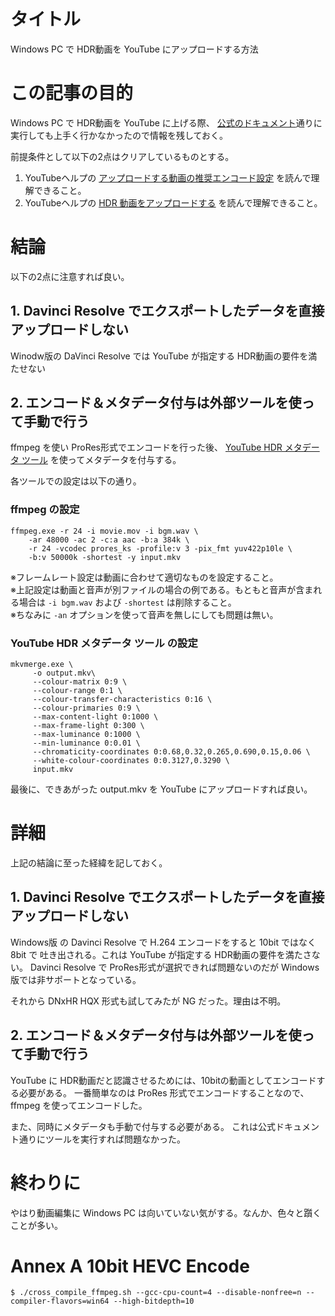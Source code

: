 # タイトル
Windows PC で HDR動画を YouTube にアップロードする方法

# この記事の目的
Windows PC で HDR動画を YouTube に上げる際、
[公式のドキュメント](https://support.google.com/youtube/answer/7126552?hl=ja)通りに実行しても上手く行かなかったので情報を残しておく。

前提条件として以下の2点はクリアしているものとする。

1. YouTubeヘルプの [アップロードする動画の推奨エンコード設定](https://support.google.com/youtube/answer/1722171) を読んで理解できること。
2. YouTubeヘルプの [HDR 動画をアップロードする](https://support.google.com/youtube/answer/7126552?hl=ja) を読んで理解できること。

# 結論
以下の2点に注意すれば良い。

## 1. Davinci Resolve でエクスポートしたデータを直接アップロードしない
Winodw版の DaVinci Resolve では YouTube が指定する HDR動画の要件を満たせない

## 2. エンコード＆メタデータ付与は外部ツールを使って手動で行う
ffmpeg を使い ProRes形式でエンコードを行った後、
[YouTube HDR メタデータ ツール](https://github.com/youtubehdr/hdr_metadata) を使ってメタデータを付与する。

各ツールでの設定は以下の通り。

### ffmpeg の設定

```
ffmpeg.exe -r 24 -i movie.mov -i bgm.wav \
    -ar 48000 -ac 2 -c:a aac -b:a 384k \
    -r 24 -vcodec prores_ks -profile:v 3 -pix_fmt yuv422p10le \
    -b:v 50000k -shortest -y input.mkv
```
※フレームレート設定は動画に合わせて適切なものを設定すること。<br>
※上記設定は動画と音声が別ファイルの場合の例である。もともと音声が含まれる場合は
```-i bgm.wav``` および ```-shortest``` は削除すること。<br>
※ちなみに ```-an``` オプションを使って音声を無しにしても問題は無い。

### YouTube HDR メタデータ ツール の設定

```
mkvmerge.exe \
     -o output.mkv\
     --colour-matrix 0:9 \
     --colour-range 0:1 \
     --colour-transfer-characteristics 0:16 \
     --colour-primaries 0:9 \
     --max-content-light 0:1000 \
     --max-frame-light 0:300 \
     --max-luminance 0:1000 \
     --min-luminance 0:0.01 \
     --chromaticity-coordinates 0:0.68,0.32,0.265,0.690,0.15,0.06 \
     --white-colour-coordinates 0:0.3127,0.3290 \
     input.mkv
```

最後に、できあがった output.mkv を YouTube にアップロードすれば良い。

# 詳細
上記の結論に至った経緯を記しておく。

## 1. Davinci Resolve でエクスポートしたデータを直接アップロードしない
Windows版 の Davinci Resolve で H.264 エンコードをすると 10bit ではなく 8bit で
吐き出される。これは YouTube が指定する HDR動画の要件を満たさない。
Davinci Resolve で ProRes形式が選択できれば問題ないのだが Windows版では非サポートとなっている。

それから DNxHR HQX 形式も試してみたが NG だった。理由は不明。

## 2. エンコード＆メタデータ付与は外部ツールを使って手動で行う
YouTube に HDR動画だと認識させるためには、10bitの動画としてエンコードする必要がある。
一番簡単なのは ProRes 形式でエンコードすることなので、ffmpeg を使ってエンコードした。

また、同時にメタデータも手動で付与する必要がある。
これは公式ドキュメント通りにツールを実行すれば問題なかった。

# 終わりに
やはり動画編集に Windows PC は向いていない気がする。なんか、色々と躓くことが多い。

# Annex A 10bit HEVC Encode

```
$ ./cross_compile_ffmpeg.sh --gcc-cpu-count=4 --disable-nonfree=n --compiler-flavors=win64 --high-bitdepth=10
```
